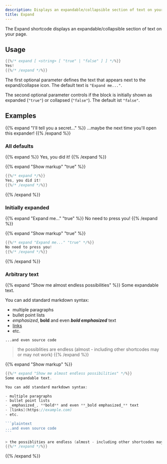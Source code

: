 ```yaml
---
description: Displays an expandable/collapsible section of text on your page
title: Expand
---
```


The Expand shortcode displays an expandable/collapsible section of text on your page.

## Usage

````go
{{%/* expand [ <string> [ "true" | "false" ] ] */%}}
Yes!
{{%/* /expand */%}}
````

The first optional parameter defines the text that appears next to the expand/collapse icon. The default text is `"Expand me..."`.

The second optional parameter controls if the block is initially shown as expanded (`"true"`) or collapsed (`"false"`). The default ist `"false"`.
## Examples

{{% expand "I'll tell you a secret..." %}}
...maybe the next time you'll open this expander!
{{% /expand %}}

### All defaults

{{% expand %}}
Yes, you did it!
{{% /expand %}}

{{% expand "Show markup" "true" %}}
````go
{{%/* expand */%}}
Yes, you did it!
{{%/* /expand */%}}
````
{{% /expand %}}

### Initially expanded

{{% expand "Expand me..." "true" %}}
No need to press you!
{{% /expand %}}

{{% expand "Show markup" "true" %}}
````go
{{%/* expand "Expand me..." "true" */%}}
No need to press you!
{{%/* /expand */%}}
````
{{% /expand %}}

### Arbitrary text

{{% expand "Show me almost endless possibilities" %}}
Some expandable text.

You can add standard markdown syntax:

- multiple paragraphs
- bullet point lists
- _emphasized_, **bold** and even **_bold emphasized_** text
- [links](https://example.com)
- etc.

```plaintext
...and even source code
```

> the possiblities are endless (almost - including other shortcodes may or may not work)
{{% /expand %}}

{{% expand "Show markup" %}}
````go
{{%/* expand "Show me almost endless possibilities" */%}}
Some expandable text.

You can add standard markdown syntax:

- multiple paragraphs
- bullet point lists
- _emphasized_, **bold** and even **_bold emphasized_** text
- [links](https://example.com)
- etc.

```plaintext
...and even source code
```

> the possiblities are endless (almost - including other shortcodes may or may not work)
{{%/* /expand */%}}
````
{{% /expand %}}
